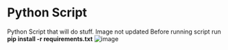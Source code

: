 # Python Script
 Python Script that will do stuff. Image not updated
 Before running script run __pip install -r requirements.txt__
![image](https://user-images.githubusercontent.com/91703892/142509232-6b746f67-cb9b-4ad7-9655-91937698f8b2.png)


